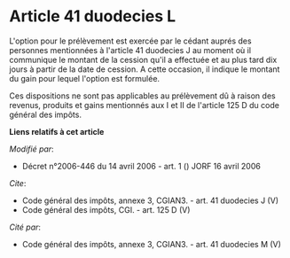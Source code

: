 # Article 41 duodecies L

L'option pour le prélèvement est exercée par le cédant auprés des personnes mentionnées à l'article 41 duodecies J au moment
où il communique le montant de la cession qu'il a effectuée et au plus tard dix jours à partir de la date de cession. A cette
occasion, il indique le montant du gain pour lequel l'option est formulée. 

Ces dispositions ne sont pas applicables au prélèvement dû à raison des revenus, produits et gains mentionnés aux I et II de
l'article 125 D du code général des impôts.

**Liens relatifs à cet article**

_Modifié par_:

  - Décret n°2006-446 du 14 avril 2006 - art. 1 () JORF 16 avril 2006

_Cite_:

  - Code général des impôts, annexe 3, CGIAN3. - art. 41 duodecies J (V)
  - Code général des impôts, CGI. - art. 125 D (V)

_Cité par_:

  - Code général des impôts, annexe 3, CGIAN3. - art. 41 duodecies M (V)
